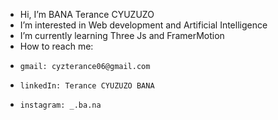 -  Hi, I’m BANA Terance CYUZUZO
-  I’m interested in Web development and Artificial Intelligence
- I’m currently learning Three Js and FramerMotion
-  How to reach me:
-     gmail: cyzterance06@gmail.com
-     linkedIn: Terance CYUZUZO BANA
-     instagram: _.ba.na

<!---
banaprojects/banaprojects is a ✨ special ✨ repository because its `README.md` (this file) appears on your GitHub profile.
You can click the Preview link to take a look at your changes.
--->

